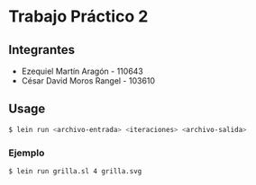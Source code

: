 # Trabajo Práctico 2

## Integrantes

- Ezequiel Martín Aragón - 110643
- César David Moros Rangel - 103610

## Usage

```bash
$ lein run <archivo-entrada> <iteraciones> <archivo-salida>
```

### Ejemplo

```bash
$ lein run grilla.sl 4 grilla.svg
```
